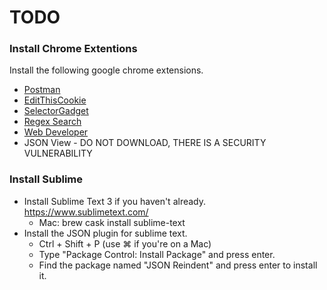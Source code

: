 # TODO

### Install Chrome Extentions
Install the following google chrome extensions.

* [Postman](https://chrome.google.com/webstore/detail/postman/fhbjgbiflinjbdggehcddcbncdddomop?hl=en)
* [EditThisCookie](https://chrome.google.com/webstore/detail/editthiscookie/fngmhnnpilhplaeedifhccceomclgfbg?hl=en)
* [SelectorGadget](https://chrome.google.com/webstore/detail/selectorgadget/mhjhnkcfbdhnjickkkdbjoemdmbfginb)
* [Regex Search](https://chrome.google.com/webstore/detail/regex-search/bcdabfmndggphffkchfdcekcokmbnkjl?hl=en)
* [Web Developer](https://chrome.google.com/webstore/detail/web-developer/bfbameneiokkgbdmiekhjnmfkcnldhhm?hl=en-US)
* JSON View - DO NOT DOWNLOAD, THERE IS A SECURITY VULNERABILITY

### Install Sublime
- Install Sublime Text 3 if you haven't already. https://www.sublimetext.com/
	- Mac: brew cask install sublime-text
- Install the JSON plugin for sublime text.
	- Ctrl + Shift + P (use ⌘ if you're on a Mac)
	- Type "Package Control: Install Package" and press enter.
	- Find the package named "JSON Reindent" and press enter to install it.
